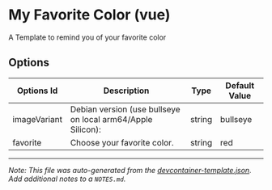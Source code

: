 
# My Favorite Color (vue)

A Template to remind you of your favorite color

## Options

| Options Id | Description | Type | Default Value |
|-----|-----|-----|-----|
| imageVariant | Debian version (use bullseye on local arm64/Apple Silicon): | string | bullseye |
| favorite | Choose your favorite color. | string | red |



---

_Note: This file was auto-generated from the [devcontainer-template.json](https://github.com/dbarjs/devcontainer-templates/blob/main/src/vue/devcontainer-template.json).  Add additional notes to a `NOTES.md`._
